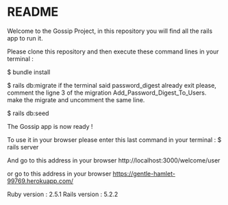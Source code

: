 
# README

Welcome to the Gossip Project, in this repository you will find all the rails app to run it.

Please clone this repository and then execute these command lines in your terminal :

$ bundle install

$ rails db:migrate
if the terminal said password_digest already exit please, comment the ligne 3 of the migration Add_Password_Digest_To_Users. make the migrate and uncomment the same line. 

$ rails db:seed

The Gossip app is now ready !

To use it in your browser please enter this last command in your terminal :
$ rails server

And go to this address in your browser http://localhost:3000/welcome/user

or go to this address in your browser https://gentle-hamlet-99769.herokuapp.com/



Ruby version : 2.5.1
Rails version : 5.2.2
